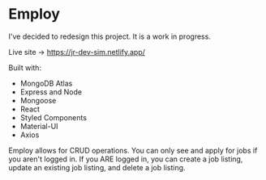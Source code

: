 # Employ

I've decided to redesign this project. It is a work in progress.

Live site -> https://jr-dev-sim.netlify.app/

Built with:

- MongoDB Atlas 
- Express and Node
- Mongoose
- React
- Styled Components
- Material-UI
- Axios

Employ allows for CRUD operations. You can only see and apply for jobs if you aren't logged in. If you ARE logged in, you can create a job listing, update an existing job listing, and delete a job listing.
